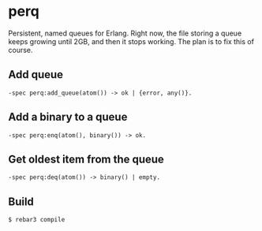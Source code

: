 perq
=====

Persistent, named queues for Erlang.
Right now, the file storing a queue keeps growing until 2GB, and then it stops working. The plan is to fix this of course.

## Add queue
```
-spec perq:add_queue(atom()) -> ok | {error, any()}.
```
## Add a binary to a queue
```
-spec perq:enq(atom(), binary()) -> ok.
```
## Get oldest item from the queue
```
-spec perq:deq(atom()) -> binary() | empty.
```

Build
-----

    $ rebar3 compile
